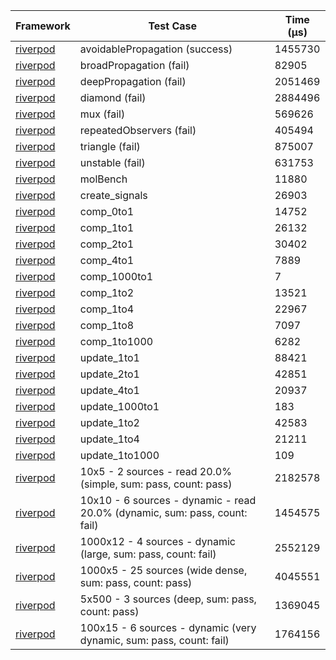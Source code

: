 | Framework | Test Case | Time (μs) |
| --- | --- | --- |
| [riverpod](https://github.com/rrousselGit/riverpod) | avoidablePropagation (success) | 1455730 |
| [riverpod](https://github.com/rrousselGit/riverpod) | broadPropagation (fail) | 82905 |
| [riverpod](https://github.com/rrousselGit/riverpod) | deepPropagation (fail) | 2051469 |
| [riverpod](https://github.com/rrousselGit/riverpod) | diamond (fail) | 2884496 |
| [riverpod](https://github.com/rrousselGit/riverpod) | mux (fail) | 569626 |
| [riverpod](https://github.com/rrousselGit/riverpod) | repeatedObservers (fail) | 405494 |
| [riverpod](https://github.com/rrousselGit/riverpod) | triangle (fail) | 875007 |
| [riverpod](https://github.com/rrousselGit/riverpod) | unstable (fail) | 631753 |
| [riverpod](https://github.com/rrousselGit/riverpod) | molBench | 11880 |
| [riverpod](https://github.com/rrousselGit/riverpod) | create_signals | 26903 |
| [riverpod](https://github.com/rrousselGit/riverpod) | comp_0to1 | 14752 |
| [riverpod](https://github.com/rrousselGit/riverpod) | comp_1to1 | 26132 |
| [riverpod](https://github.com/rrousselGit/riverpod) | comp_2to1 | 30402 |
| [riverpod](https://github.com/rrousselGit/riverpod) | comp_4to1 | 7889 |
| [riverpod](https://github.com/rrousselGit/riverpod) | comp_1000to1 | 7 |
| [riverpod](https://github.com/rrousselGit/riverpod) | comp_1to2 | 13521 |
| [riverpod](https://github.com/rrousselGit/riverpod) | comp_1to4 | 22967 |
| [riverpod](https://github.com/rrousselGit/riverpod) | comp_1to8 | 7097 |
| [riverpod](https://github.com/rrousselGit/riverpod) | comp_1to1000 | 6282 |
| [riverpod](https://github.com/rrousselGit/riverpod) | update_1to1 | 88421 |
| [riverpod](https://github.com/rrousselGit/riverpod) | update_2to1 | 42851 |
| [riverpod](https://github.com/rrousselGit/riverpod) | update_4to1 | 20937 |
| [riverpod](https://github.com/rrousselGit/riverpod) | update_1000to1 | 183 |
| [riverpod](https://github.com/rrousselGit/riverpod) | update_1to2 | 42583 |
| [riverpod](https://github.com/rrousselGit/riverpod) | update_1to4 | 21211 |
| [riverpod](https://github.com/rrousselGit/riverpod) | update_1to1000 | 109 |
| [riverpod](https://github.com/rrousselGit/riverpod) | 10x5 - 2 sources - read 20.0% (simple, sum: pass, count: pass) | 2182578 |
| [riverpod](https://github.com/rrousselGit/riverpod) | 10x10 - 6 sources - dynamic - read 20.0% (dynamic, sum: pass, count: fail) | 1454575 |
| [riverpod](https://github.com/rrousselGit/riverpod) | 1000x12 - 4 sources - dynamic (large, sum: pass, count: fail) | 2552129 |
| [riverpod](https://github.com/rrousselGit/riverpod) | 1000x5 - 25 sources (wide dense, sum: pass, count: pass) | 4045551 |
| [riverpod](https://github.com/rrousselGit/riverpod) | 5x500 - 3 sources (deep, sum: pass, count: pass) | 1369045 |
| [riverpod](https://github.com/rrousselGit/riverpod) | 100x15 - 6 sources - dynamic (very dynamic, sum: pass, count: fail) | 1764156 |
